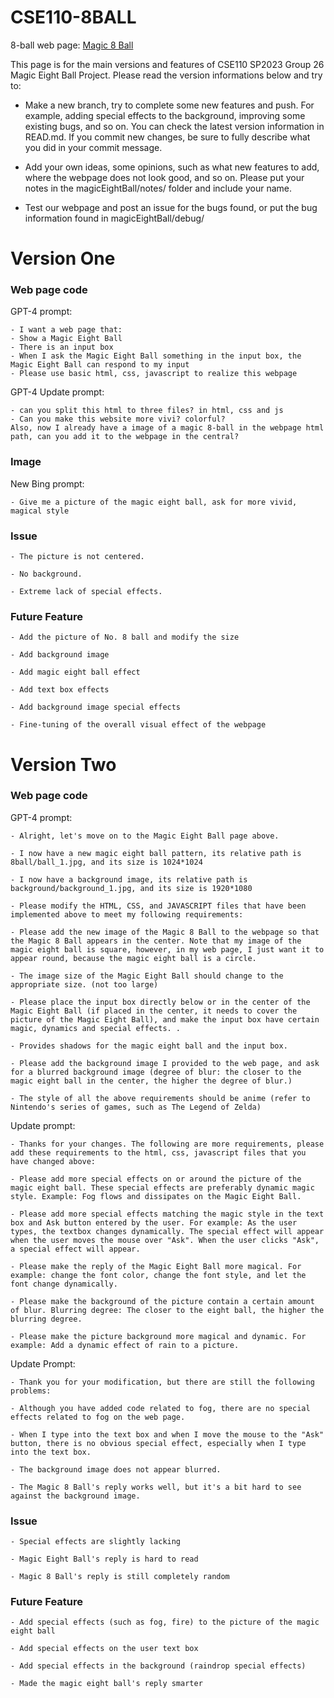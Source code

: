 # CSE110-8BALL

8-ball web page: [Magic 8 Ball](https://cse110-sp23-group26.github.io/magicEightBall/8ball.html)

This page is for the main versions and features of CSE110 SP2023 Group 26 Magic Eight Ball Project. Please read the version informations below and try to:

- Make a new branch, try to complete some new features and push. For example, adding special effects to the background, improving some existing bugs, and so on. You can check the latest version information in READ.md. If you commit new changes, be sure to fully describe what you did in your commit message.

- Add your own ideas, some opinions, such as what new features to add, where the webpage does not look good, and so on. Please put your notes in the magicEightBall/notes/ folder and include your name.

- Test our webpage and post an issue for the bugs found, or put the bug information found in magicEightBall/debug/

# Version One

### Web page code
GPT-4 prompt:

    - I want a web page that:
    - Show a Magic Eight Ball
    - There is an input box
    - When I ask the Magic Eight Ball something in the input box, the Magic Eight Ball can respond to my input
    - Please use basic html, css, javascript to realize this webpage

GPT-4 Update prompt:

    - can you split this html to three files? in html, css and js
    - Can you make this website more vivi? colorful? 
    Also, now I already have a image of a magic 8-ball in the webpage html path, can you add it to the webpage in the central?

### Image

New Bing prompt:

    - Give me a picture of the magic eight ball, ask for more vivid, magical style

### Issue

    - The picture is not centered.

    - No background.

    - Extreme lack of special effects.

### Future Feature

    - Add the picture of No. 8 ball and modify the size

    - Add background image

    - Add magic eight ball effect

    - Add text box effects

    - Add background image special effects

    - Fine-tuning of the overall visual effect of the webpage

# Version Two
### Web page code
GPT-4 prompt:

    - Alright, let's move on to the Magic Eight Ball page above.
    
    - I now have a new magic eight ball pattern, its relative path is 8ball/ball_1.jpg, and its size is 1024*1024
    
    - I now have a background image, its relative path is background/background_1.jpg, and its size is 1920*1080

    - Please modify the HTML, CSS, and JAVASCRIPT files that have been implemented above to meet my following requirements:

    - Please add the new image of the Magic 8 Ball to the webpage so that the Magic 8 Ball appears in the center. Note that my image of the magic eight ball is square, however, in my web page, I just want it to appear round, because the magic eight ball is a circle.

    - The image size of the Magic Eight Ball should change to the appropriate size. (not too large)

    - Please place the input box directly below or in the center of the Magic Eight Ball (if placed in the center, it needs to cover the picture of the Magic Eight Ball), and make the input box have certain magic, dynamics and special effects. .

    - Provides shadows for the magic eight ball and the input box.

    - Please add the background image I provided to the web page, and ask for a blurred background image (degree of blur: the closer to the magic eight ball in the center, the higher the degree of blur.)

    - The style of all the above requirements should be anime (refer to Nintendo's series of games, such as The Legend of Zelda)

Update prompt:

    - Thanks for your changes. The following are more requirements, please add these requirements to the html, css, javascript files that you have changed above:

    - Please add more special effects on or around the picture of the magic eight ball. These special effects are preferably dynamic magic style. Example: Fog flows and dissipates on the Magic Eight Ball.

    - Please add more special effects matching the magic style in the text box and Ask button entered by the user. For example: As the user types, the textbox changes dynamically. The special effect will appear when the user moves the mouse over "Ask". When the user clicks "Ask", a special effect will appear.

    - Please make the reply of the Magic Eight Ball more magical. For example: change the font color, change the font style, and let the font change dynamically.

    - Please make the background of the picture contain a certain amount of blur. Blurring degree: The closer to the eight ball, the higher the blurring degree.

    - Please make the picture background more magical and dynamic. For example: Add a dynamic effect of rain to a picture.

Update Prompt:

    - Thank you for your modification, but there are still the following problems:

    - Although you have added code related to fog, there are no special effects related to fog on the web page.

    - When I type into the text box and when I move the mouse to the "Ask" button, there is no obvious special effect, especially when I type into the text box.

    - The background image does not appear blurred.

    - The Magic 8 Ball's reply works well, but it's a bit hard to see against the background image.

### Issue

    - Special effects are slightly lacking

    - Magic Eight Ball's reply is hard to read

    - Magic 8 Ball's reply is still completely random

### Future Feature

    - Add special effects (such as fog, fire) to the picture of the magic eight ball

    - Add special effects on the user text box

    - Add special effects in the background (raindrop special effects)

    - Made the magic eight ball's reply smarter
